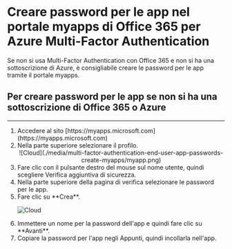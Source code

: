 <properties
	pageTitle="Creare password per le app nel portale Myapps per Azure Multi-Factor Authentication"
	description="Questa pagina illustra agli utenti la procedura per creare password aggiuntive per le app nel portale di Myapps."
	services="multi-factor-authentication"
	documentationCenter=""
	authors="kgremban"
	manager="femila"
	editor="curtland"/> 

<tags
	ms.service="multi-factor-authentication"
	ms.workload="identity"
	ms.tgt_pltfrm="na"
	ms.devlang="na"
	ms.topic="article"
	ms.date="08/04/2016"
	ms.author="kgremban"/> 

# Creare password per le app nel portale myapps di Office 365 per Azure Multi-Factor Authentication



Se non si usa Multi-Factor Authentication con Office 365 e non si ha una sottoscrizione di Azure, è consigliabile creare le password per le app tramite il portale myapps.

## Per creare password per le app se non si ha una sottoscrizione di Office 365 o Azure
--------------------------------------------------------------------------------
<ol>
<li>Accedere al sito [https://myapps.microsoft.com](https://myapps.microsoft.com)</li>
<li>Nella parte superiore selezionare il profilo.</li>

<center>![Cloud](./media/multi-factor-authentication-end-user-app-passwords-create-myapps/myapp.png)</center>

<li>Fare clic con il pulsante destro del mouse sul nome utente, quindi scegliere Verifica aggiuntiva di sicurezza.</li>
<li>Nella parte superiore della pagina di verifica selezionare le password per le app.</li>
<li>Fare clic su **Crea**.</li>

![Cloud](./media/multi-factor-authentication-end-user-app-passwords-create-myapps/apppassword.png) 

<li>Immettere un nome per la password dell'app e quindi fare clic su **Avanti**.</li>
<li>Copiare la password per l'app negli Appunti, quindi incollarla nell'app.</li>

<!---HONumber=AcomDC_0921_2016-->